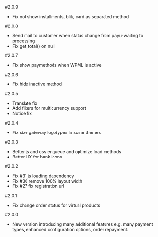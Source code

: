 #2.0.9
* Fix not show installments, blik, card as separated method

#2.0.8
* Send mail to customer when status change from payu-waiting to processing
* Fix get_total() on null

#2.0.7
* Fix show paymethods when WPML is active

#2.0.6
* Fix hide inactive method

#2.0.5
* Translate fix
* Add filters for multicurrency support
* Notice fix

#2.0.4
* Fix size gateway logotypes in some themes

#2.0.3
* Better js and css enqueue and optimize load methods
* Better UX for bank icons

#2.0.2
* Fix #31 js loading dependency
* Fix #30 remove 100% layout width
* Fix #27 fix registration url

#2.0.1
* Fix change order status for virtual products

#2.0.0
* New version introducing many additional features e.g. many payment types, enhanced configuration options, order repayment.

